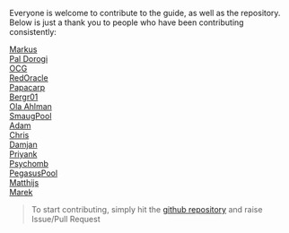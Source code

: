 Everyone is welcome to contribute to the guide, as well as the repository. Below is just a thank you to people who have been contributing consistently:

[Markus](https://github.com/gufmar)  
[Pal Dorogi](https://github.com/ilap)  
[OCG](https://github.com/oldcryptogeek)  
[RedOracle](https://github.com/RedOracle)  
[Papacarp](https://github.com/papacarp)  
[Bergr01](https://github.com/bergr01)  
[Ola Ahlman](https://github.com/Scitz0)  
[SmaugPool](https://github.com/SmaugPool)  
[Adam](https://github.com/Crypto2099)  
[Chris](https://github.com/Straightpool)  
[Damjan](https://github.com/DamjanOstrelic)  
[Priyank](https://github.com/rdlrt)  
[Psychomb](https://github.com/psychomb)  
[PegasusPool](https://github.com/PegasusPool)  
[Matthijs](https://github.com/matthijs-aeon)  
[Marek](https://github.com/mmahut)  

> To start contributing, simply hit the [github repository](https://github.com/cardano-community/guild-operators) and raise Issue/Pull Request
